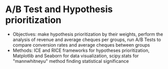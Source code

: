 # A/B Test and Hypothesis prioritization

* Objectives: make hypothesis prioritization by their weights, perform the analysis of revenue and average cheques per groups, run A/B Tests to compare conversion rates and average cheques between groups 
* Methods: ICE and RICE frameworks for hypotheses prioritization, Matplotlib and Seaborn for data visualization, scipy.stats for "mannwhitneyu" method finding statistical significance